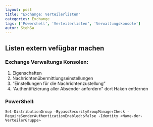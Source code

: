 ```yaml
---
layout: post
title: "Exchange: Verteilerlisten"
categories: Exchange
tags: ['Powershell', 'Verteilerlisten', 'Verwaltungskonsole']
autor: StehSa
---
```


## Listen extern vefügbar machen
### Exchange Verwaltungs Konsolen:

1. Eigenschaften
2. Nachrichtenübermittlungseinstellungen
3. “Einstellungen für die Nachrichtenzustellung”
4. “Authentifizierung aller Absender anfordern” dort Haken entfernen

### PowerShell:

    Set-DistributionGroup -BypassSecurityGroupManagerCheck -RequireSenderAuthenticationEnabled:$false -Identity <Name-der-VerteilerGruppe>
